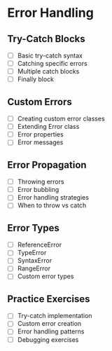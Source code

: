# Error Handling

## Try-Catch Blocks
- [ ] Basic try-catch syntax
- [ ] Catching specific errors
- [ ] Multiple catch blocks
- [ ] Finally block

## Custom Errors
- [ ] Creating custom error classes
- [ ] Extending Error class
- [ ] Error properties
- [ ] Error messages

## Error Propagation
- [ ] Throwing errors
- [ ] Error bubbling
- [ ] Error handling strategies
- [ ] When to throw vs catch

## Error Types
- [ ] ReferenceError
- [ ] TypeError
- [ ] SyntaxError
- [ ] RangeError
- [ ] Custom error types

## Practice Exercises
- [ ] Try-catch implementation
- [ ] Custom error creation
- [ ] Error handling patterns
- [ ] Debugging exercises 